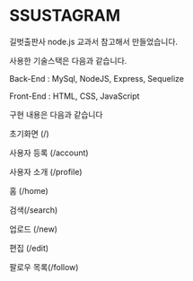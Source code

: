 # SSUSTAGRAM
길벗출판사 node.js 교과서 참고해서 만들었습니다.

사용한 기술스택은 다음과 같습니다.

Back-End : MySql, NodeJS, Express, Sequelize

Front-End : HTML, CSS, JavaScript


구현 내용은 다음과 같습니다

초기화면 (/) 

사용자 등록 (/account) 

사용자 소개 (/profile) 

홈 (/home) 

검색(/search)

업로드 (/new) 

편집 (/edit)  

팔로우 목록(/follow)
